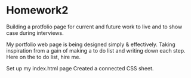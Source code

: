 # Homework2

Building a protfolio page for current and future work to live and to show case during interviews. 

My portfolio web page is being designed simply & effectively. Taking inspiration from a gain of making a to do list and writing down each step. Here on the to do list, hire me.

Set up my index.html page
Created a connected CSS sheet. 